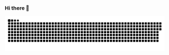 ### Hi there 👋

![Snake animation](https://github.com/dimitri-t/dimitri-t/blob/output/github-contribution-grid-snake.svg)
